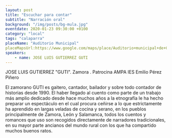 ```yaml
---
layout: post
title: "Escuchar para contar"
subtitle: "Narración oral"
background: "/img/posts/bg-mula.jpg"
eventdate: 2020-01-23 09:30:00 +0100
category: "local"
tags: "calaparra"
placeName: "Auditorio Municipal"
placeMapsUrl:https://www.google.com/maps/place/Auditorio+municipal+de+Calasparra/@38.2297401,-1.696866,15z/data=!4m2!3m1!1s0x0:0x66fd5515eb172e25?sa=X&ved=2ahUKEwiO8OuO8OfmAhVsC2MBHRvLD2EQ_BIwCnoECA0QCA
speakers:
    - name: JOSE LUIS GUTIERREZ GUTI
---
```

JOSE LUIS GUTIERREZ "GUTI". Zamora . 
Patrocina AMPA IES Emilio Pérez Piñero

El zamorano GUTI es gaitero, cantador, bailador y sobre todo contador de historias desde 1990. El haber llegado al cuento como parte de un trabajo más amplio dedicado desde hace muchos años a la etnografía le ha hecho preparar un espectáculo en el cual procura ceñirse a lo que estrictamente ha aprendido en largas veladas de cocina y serano, en los pueblos principalmente de Zamora, León y Salamanca, todos los cuentos y romances que uso son recogidos directamente de narradores tradicionales, en su mayor parte ancianos del mundo rural con los que ha compartido muchos buenos ratos.
